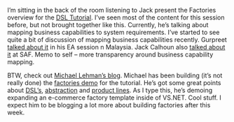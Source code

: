 I’m sitting in the back of the room listening to Jack present the
Factories overview for the [DSL
Tutorial](http://www.oopsla.org/2004/ShowEvent.do?id=141). I’ve seen
most of the content for this session before, but not brought together
like this. Currently, he’s talking about mapping business capabilities
to system requirements. I’ve started to see quite a bit of discussion of
mapping business capabilities recently. Gurpreet [talked about
it](http://devhawk.net/PermaLink.aspx?guid=7ab682e9-d93b-4b51-a0c9-b0eef792bd28)
in his EA session n Malaysia. Jack Calhoun also [talked about
it](http://devhawk.net/PermaLink.aspx?guid=6a4515b1-5ebc-4187-991d-7bcb118df5ef)
at SAF. Memo to self – more transparency around business capability
mapping.

BTW, check out [Michael Lehman’s blog](http://blogs.msdn.com/mglehman/).
Michael has been building (it’s not really done) the [factories
demo](http://blogs.msdn.com/keith_short/archive/2004/10/16/243389.aspx)
for the tutorial. He’s got some great points about
[DSL’s](http://blogs.msdn.com/mglehman/archive/2004/09/23/233402.aspx),
[abstraction](http://blogs.msdn.com/mglehman/archive/2004/09/27/234778.aspx)
and [product
lines](http://blogs.msdn.com/mglehman/archive/2004/10/03/237199.aspx).
As I type this, he’s demoing expanding an e-commerce factory template
inside of VS.NET. Cool stuff. I expect him to be blogging a lot more
about building factories after this week.

